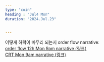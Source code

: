 ```yaml
---
type: "coin"
heading : "Jul4 Mon"
duration: "2024.Jul.23"


---
```

 


어떻게 하락이 마무리 되는지 order flow narrative:  
[order flow 12h Mon 9am narrative (링크)](/todo/images/order-flow-2024-07-23-9AM.png)   
[CRT Mon 9am narrative (링크)](/todo/images/CRT-2024-07-23-9AM.png)  

